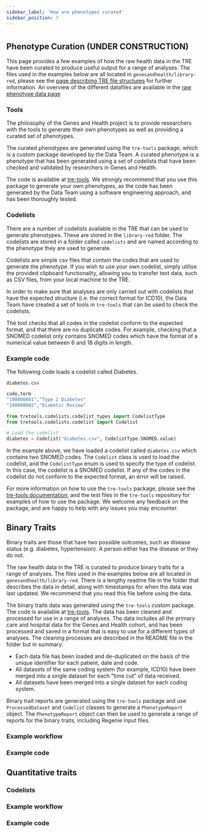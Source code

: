 ```yaml
---
sidebar_label: 'How are phenotypes curated'
sidebar_position: 7
---
```


# 

## Phenotype Curation (UNDER CONSTRUCTION)

This page provides a few examples of how the raw health data in the TRE have been curated to produce useful output for a range of analyses. The files used in the examples below are all located in `genesandhealth/library-red`, please see the [page describing TRE file structures](/docs/explainers/file_structure.md) for further information. An overview of the different datafiles are available in the [raw phenotype data page](/docs/explainers/raw_phenotype_data_description.md) 

### Tools
The philosophy of the Genes and Health project is to provide researchers with the tools to generate their own phenotypes as well as providing a curated set of phenotypes. 

The curated phenotypes are generated using the `tre-tools` package, which is a custom package developed by the Data Team. A curated phenotype is a phenotype that has been generated using a set of codelists that have been checked and validated by researchers in Genes and Health. 

The code is available at [tre-tools](https://www.github.com/genes-and-health/tre-tools). We strongly recommend that you use this package to generate your own phenotypes, as the code has been generated by the Data Team using a software engineering approach, and has been thoroughly tested.

### Codelists
There are a number of codelists available in the TRE that can be used to generate phenotypes. These are stored in the `library-red` folder. The codelists are stored in a folder called `codelists` and are named according to the phenotype they are used to generate. 

Codelists are simple csv files that contain the codes that are used to generate the phenotype. If you wish to use your own codelist, simply utilise the provided clipboard functionality, allowing you to transfer text data, such as CSV files, from your local machine to the TRE.

In order to make sure that analyses are only carried out with codelists that have the expected structure (i.e. the correct format for ICD10), the Data Team have created a set of tools in `tre-tools` that can be used to check the codelists.

The tool checks that all codes in the codelist conform to the expected format, and that there are no duplicate codes. For example, checking that a SNOMED codelist only contains SNOMED codes which have the format of a numerical value between 6 and 18 digits in length. 

### Example code

The following code loads a codelist called Diabetes.

`diabetes.csv`
```bash
code,term
"100000001","Type 2 Diabetes"
"100000002","Diabetic Review"
```

```python
from tretools.codelists.codelist_types import CodelistType
from tretools.codelists.codelist import Codelist

# Load the codelist
diabetes = Codelist("diabetes.csv", CodelistType.SNOMED.value)
```

In the example above, we have loaded a codelist called `diabetes.csv` which contains two SNOMED codes. The `Codelist` class is used to load the codelist, and the `CodelistType` enum is used to specify the type of codelist. In this case, the codelist is a SNOMED codelist. If any of the codes in the codelist do not conform to the expected format, an error will be raised.

For more information on how to use the `tre-tools` package, please see the [tre-tools documentation](https://www.github.com/genes-and-health/tre-tools/README.md), and the test files in the `tre-tools` repository for examples of how to use the package. We welcome any feedback on the package, and are happy to help with any issues you may encounter.



## Binary Traits
Binary traits are those that have two possible outcomes, such as disease status (e.g. diabetes, hypertension). A person either has the disease or they do not.

The raw health data in the TRE is curated to produce binary traits for a range of analyses. The files used in the examples below are all located in `genesandhealth/library-red`. There is a lengthy readme file in the folder that describes the data in detail, along with timestamps for when the data was last updated. We recommend that you read this file before using the data.

The binary traits data was generated using the `tre-tools` custom package. The code is available at [tre-tools](https://github.com/genes-and-health/tre-tools). The data has been cleaned and processed for use in a range of analyses. The data includes all the primary care and hospital data for the Genes and Health cohort, and has been processed and saved in a format that is easy to use for a different types of analyses. The cleaning processes are described in the README file in the folder but in summary:

- Each data file has been loaded and de-duplicated on the basis of the unique identifier for each patient, date and code. 
- All datasets of the same coding system (for example, ICD10) have been merged into a single dataset for each "time cut" of data received. 
- All datasets have been merged into a single dataset for each coding system.

Binary trait reports are generated using the `tre-tools` package and use `ProcessedDataset` and `Codelist` classes to generate a `PhenotypeReport` object. The `PhenotypeReport` object can then be used to generate a range of reports for the binary traits, including Regenie input files. 

### Example workflow

### Example code



## Quantitative traits

### Codelists

### Example workflow

### Example code
